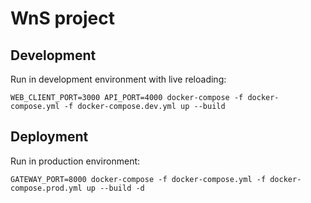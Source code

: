 # WnS project

## Development

Run in development environment with live reloading:

```
WEB_CLIENT_PORT=3000 API_PORT=4000 docker-compose -f docker-compose.yml -f docker-compose.dev.yml up --build
```

## Deployment

Run in production environment:

```
GATEWAY_PORT=8000 docker-compose -f docker-compose.yml -f docker-compose.prod.yml up --build -d
```
